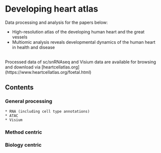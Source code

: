 # Developing heart atlas
Data processing and analysis for the papers below:
- High-resolution atlas of the developing human heart and the great vessels
- Multiomic analysis reveals developmental dynamics of the human heart in health and disease<be>
<br>
Processed data of sc/snRNAseq and Visium data are available for browsing and download via [heartcellatlas.org](https://www.heartcellatlas.org/foetal.html)

## Contents
### General processing
    * RNA (including cell type annotations)
    * ATAC
    * Visium
### Method centric
### Biology centric
